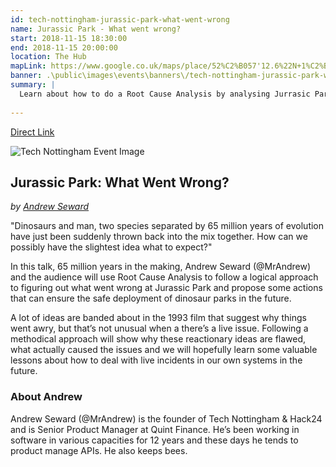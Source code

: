 ```yaml
---
id: tech-nottingham-jurassic-park-what-went-wrong
name: Jurassic Park - What went wrong?
start: 2018-11-15 18:30:00
end: 2018-11-15 20:00:00
location: The Hub
mapLink: https://www.google.co.uk/maps/place/52%C2%B057'12.6%22N+1%C2%B011'14.1%22W/@52.953488,-1.1877845,17.15z/data=!3m1!4b1!4m6!3m5!1s0x0:0x0!7e2!8m2!3d52.9534883!4d-1.1872358
banner: .\public\images\events\banners\/tech-nottingham-jurassic-park-what-went-wrong-banner.jpg
summary: |
  Learn about how to do a Root Cause Analysis by analysing Jurrasic Park - Presented by Andrew Seward
  
---
```


[Direct Link](https://www.technottingham.com/events/2017/11/6/tech-nottingham-november-2017)

![Tech Nottingham Event Image](https://static1.squarespace.com/static/53428a5fe4b0fa0c16894821/t/5a007bcee2c48394694683bf/1513002046863/velociraptor.jpg?format=750w)

## Jurassic Park: What Went Wrong?
_by [Andrew Seward](https://twitter.com/MrAndrew)_

"Dinosaurs and man, two species separated by 65 million years of evolution have just been suddenly thrown back into the mix together. How can we possibly have the slightest idea what to expect?"

In this talk, 65 million years in the making, Andrew Seward (@MrAndrew) and the audience will use Root Cause Analysis to follow a logical approach to figuring out what went wrong at Jurassic Park and propose some actions that can ensure the safe deployment of dinosaur parks in the future.

A lot of ideas are banded about in the 1993 film that suggest why things went awry, but that’s not unusual when a there’s a live issue. Following a methodical approach will show why these reactionary ideas are flawed, what actually caused the issues and we will hopefully learn some valuable lessons about how to deal with live incidents in our own systems in the future.

### About Andrew
Andrew Seward (@MrAndrew) is the founder of Tech Nottingham & Hack24 and is Senior Product Manager at Quint Finance. He’s been working in software in various capacities for 12 years and these days he tends to product manage APIs. He also keeps bees.